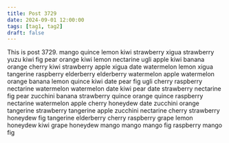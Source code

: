 ```yaml
---
title: Post 3729
date: 2024-09-01 12:00:00
tags: [tag1, tag2]
draft: false
---
```

This is post 3729.
mango
quince
lemon
kiwi
strawberry
xigua
strawberry
yuzu
kiwi
fig
pear
orange
kiwi
lemon
nectarine
ugli
apple
kiwi
banana
orange
cherry
kiwi
strawberry
apple
xigua
date
watermelon
lemon
xigua
tangerine
raspberry
elderberry
elderberry
watermelon
apple
watermelon
orange
banana
lemon
quince
kiwi
date
pear
fig
ugli
cherry
raspberry
nectarine
watermelon
watermelon
date
kiwi
pear
date
strawberry
nectarine
fig
pear
zucchini
banana
strawberry
quince
orange
quince
raspberry
nectarine
watermelon
apple
cherry
honeydew
date
zucchini
orange
tangerine
strawberry
tangerine
apple
zucchini
nectarine
cherry
strawberry
honeydew
fig
tangerine
elderberry
cherry
raspberry
grape
lemon
honeydew
kiwi
grape
honeydew
mango
mango
mango
fig
raspberry
mango
fig

